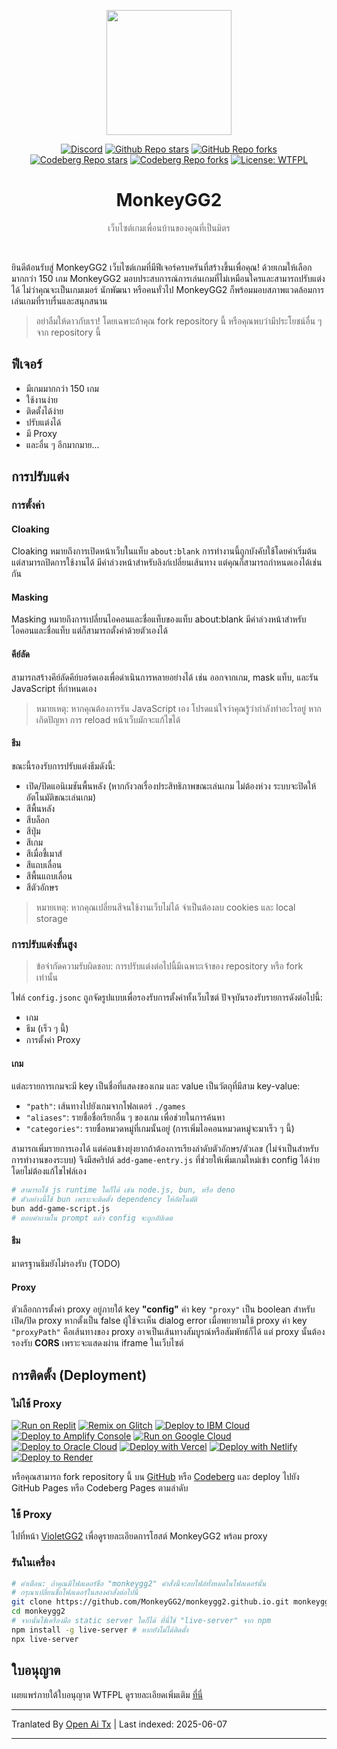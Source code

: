 <p align="center"><img src="https://raw.githubusercontent.com/MonkeyGG2/monkeygg2.github.io/main/imgs/icon-256-256.png" height="200"></p>

<div align="center">
<a href="https://discord.com/invite/yPYyZ78qCB"><img alt="Discord" src="https://img.shields.io/discord/1051660971900407839?label=discord"></a>
<a href="https://github.com/MonkeyGG2/monkeygg2.github.io"><img alt="Github Repo stars" src="https://img.shields.io/github/stars/MonkeyGG2/monkeygg2.github.io?label=github%20stars"></a>
<a href="https://github.com/MonkeyGG2/monkeygg2.github.io"><img alt="GitHub Repo forks" src="https://img.shields.io/github/forks/MonkeyGG2/monkeygg2.github.io?label=github%20forks"></a>
<a href="https://codeberg.org/MonkeyGG2/pages"><img alt="Codeberg Repo stars" src="https://img.shields.io/badge/dynamic/json.svg?label=codeberg%20stars&url=https://codeberg.org/api/v1/repos/MonkeyGG2/pages&query=stars_count"></a>
<a href="https://codeberg.org/MonkeyGG2/pages"><img alt="Codeberg Repo forks" src="https://img.shields.io/badge/dynamic/json.svg?label=codeberg%20forks&url=https://codeberg.org/api/v1/repos/MonkeyGG2/pages&query=forks_count"></a>
<a href="http://www.wtfpl.net/about"><img alt="License: WTFPL" src="https://img.shields.io/badge/License-WTFPL-brightgreen.svg"></a>
</div>
<h1 align="center">MonkeyGG2</h1>
<p align="center" style="opacity: 0.65;">เว็บไซต์เกมเพื่อนบ้านของคุณที่เป็นมิตร</p>
<br>

ยินดีต้อนรับสู่ MonkeyGG2 เว็บไซต์เกมที่มีฟีเจอร์ครบครันที่สร้างขึ้นเพื่อคุณ! ด้วยเกมให้เลือกมากกว่า 150 เกม MonkeyGG2 มอบประสบการณ์การเล่นเกมที่ไม่เหมือนใครและสามารถปรับแต่งได้ ไม่ว่าคุณจะเป็นเกมเมอร์ นักพัฒนา หรือคนทั่วไป MonkeyGG2 ก็พร้อมมอบสภาพแวดล้อมการเล่นเกมที่ราบรื่นและสนุกสนาน

> อย่าลืมให้ดาวกับเรา! โดยเฉพาะถ้าคุณ fork repository นี้ หรือคุณพบว่ามีประโยชน์อื่น ๆ จาก repository นี้

## ฟีเจอร์

-   มีเกมมากกว่า 150 เกม
-   ใช้งานง่าย
-   ติดตั้งได้ง่าย
-   ปรับแต่งได้
-   มี Proxy
-   และอื่น ๆ อีกมากมาย...

## การปรับแต่ง

### การตั้งค่า

#### Cloaking

Cloaking หมายถึงการเปิดหน้าเว็บในแท็บ `about:blank` การทำงานนี้ถูกบังคับใช้โดยค่าเริ่มต้น แต่สามารถปิดการใช้งานได้ มีค่าล่วงหน้าสำหรับลิงก์เปลี่ยนเส้นทาง แต่คุณก็สามารถกำหนดเองได้เช่นกัน

#### Masking

Masking หมายถึงการเปลี่ยนไอคอนและชื่อแท็บของแท็บ about:blank มีค่าล่วงหน้าสำหรับไอคอนและชื่อแท็บ แต่ก็สามารถตั้งค่าด้วยตัวเองได้

#### คีย์ลัด

สามารถสร้างคีย์ลัดคีย์บอร์ดเองเพื่อดำเนินการหลายอย่างได้ เช่น ออกจากเกม, mask แท็บ, และรัน JavaScript ที่กำหนดเอง
> หมายเหตุ: หากคุณต้องการรัน JavaScript เอง โปรดแน่ใจว่าคุณรู้ว่ากำลังทำอะไรอยู่ หากเกิดปัญหา การ reload หน้าเว็บมักจะแก้ไขได้

#### ธีม

ขณะนี้รองรับการปรับแต่งธีมดังนี้:
- เปิด/ปิดแอนิเมชันพื้นหลัง (หากกังวลเรื่องประสิทธิภาพขณะเล่นเกม ไม่ต้องห่วง ระบบจะปิดให้อัตโนมัติขณะเล่นเกม)
- สีพื้นหลัง
- สีบล็อก
- สีปุ่ม
- สีเกม
- สีเมื่อชี้เมาส์
- สีแถบเลื่อน
- สีพื้นแถบเลื่อน
- สีตัวอักษร

> หมายเหตุ: หากคุณเปลี่ยนสีจนใช้งานเว็บไม่ได้ จำเป็นต้องลบ cookies และ local storage

### การปรับแต่งขั้นสูง

> ข้อจำกัดความรับผิดชอบ: การปรับแต่งต่อไปนี้มีเฉพาะเจ้าของ repository หรือ fork เท่านั้น

ไฟล์ `config.jsonc` ถูกจัดรูปแบบเพื่อรองรับการตั้งค่าทั้งเว็บไซต์ ปัจจุบันรองรับรายการดังต่อไปนี้:
- เกม
- ธีม (เร็ว ๆ นี้)
- การตั้งค่า Proxy

#### เกม

แต่ละรายการเกมจะมี key เป็นชื่อที่แสดงของเกม และ value เป็นวัตถุที่มีสาม key-value:
- `"path"`: เส้นทางไปยังเกมจากโฟลเดอร์ `./games`
- `"aliases"`: รายชื่อชื่อเรียกอื่น ๆ ของเกม เพื่อช่วยในการค้นหา
- `"categories"`: รายชื่อหมวดหมู่ที่เกมนั้นอยู่ (การเพิ่มไอคอนหมวดหมู่จะมาเร็ว ๆ นี้)

สามารถเพิ่มรายการเองได้ แต่ค่อนข้างยุ่งยากถ้าต้องการเรียงลำดับตัวอักษร/ตัวเลข (ไม่จำเป็นสำหรับการทำงานของระบบ)
จึงมีสคริปต์ `add-game-entry.js` ที่ช่วยให้เพิ่มเกมใหม่เข้า config ได้ง่ายโดยไม่ต้องแก้ไขไฟล์เอง

```bash
# สามารถใช้ js runtime ใดก็ได้ เช่น node.js, bun, หรือ deno
# ตัวอย่างนี้ใช้ bun เพราะจะติดตั้ง dependency ให้อัตโนมัติ
bun add-game-script.js
# ตอบคำถามใน prompt แล้ว config จะถูกอัปเดต
```

#### ธีม

มาตรฐานธีมยังไม่รองรับ (TODO)

#### Proxy

ตัวเลือกการตั้งค่า proxy อยู่ภายใต้ key **"config"**
ค่า key `"proxy"` เป็น boolean สำหรับเปิด/ปิด proxy หากตั้งเป็น false ผู้ใช้จะเห็น dialog error เมื่อพยายามใช้ proxy
ค่า key `"proxyPath"` คือเส้นทางของ proxy อาจเป็นเส้นทางสัมบูรณ์หรือสัมพัทธ์ก็ได้ แต่ proxy นั้นต้องรองรับ **CORS** เพราะจะแสดงผ่าน iframe ในเว็บไซต์

## การติดตั้ง (Deployment)

### ไม่ใช้ Proxy

[![Run on Replit](https://binbashbanana.github.io/deploy-buttons/buttons/remade/replit.svg)](https://github.com/MonkeyGG2/monkeygg2.github.io)
[![Remix on Glitch](https://binbashbanana.github.io/deploy-buttons/buttons/remade/glitch.svg)](https://glitch.com/edit/#!/import/github/MonkeyGG2/monkeygg2.github.io)
[![Deploy to IBM Cloud](https://binbashbanana.github.io/deploy-buttons/buttons/remade/ibmcloud.svg)](https://cloud.ibm.com/devops/setup/deploy?repository=https://github.com/MonkeyGG2/monkeygg2.github.io)
[![Deploy to Amplify Console](https://binbashbanana.github.io/deploy-buttons/buttons/remade/amplifyconsole.svg)](https://console.aws.amazon.com/amplify/home#/deploy?repo=https://github.com/MonkeyGG2/monkeygg2.github.io)
[![Run on Google Cloud](https://binbashbanana.github.io/deploy-buttons/buttons/remade/googlecloud.svg)](https://deploy.cloud.run/?git_repo=https://github.com/MonkeyGG2/monkeygg2.github.io)
[![Deploy to Oracle Cloud](https://binbashbanana.github.io/deploy-buttons/buttons/remade/oraclecloud.svg)](https://cloud.oracle.com/resourcemanager/stacks/create?zipUrl=https://github.com/MonkeyGG2/monkeygg2.github.io/archive/refs/heads/main.zip)
[![Deploy with Vercel](https://binbashbanana.github.io/deploy-buttons/buttons/remade/vercel.svg)](https://vercel.com/new/clone?repository-url=https%3A%2F%2Fgithub.com%2FMonkeyGG2%2Fmonkeygg2.github.io)
[![Deploy with Netlify](https://binbashbanana.github.io/deploy-buttons/buttons/remade/netlify.svg)](https://app.netlify.com/start/deploy?repository=https://github.com/MonkeyGG2/monkeygg2.github.io)
[![Deploy to Render](https://binbashbanana.github.io/deploy-buttons/buttons/remade/render.svg)](https://render.com/deploy?repo=https://github.com/MonkeyGG2/monkeygg2.github.io)

หรือคุณสามารถ fork repository นี้ บน [GitHub](https://github.com/MonkeyGG2/monkeygg2.github.io) หรือ [Codeberg](https://codeberg.org/MonkeyGG2/pages) และ deploy ไปยัง GitHub Pages หรือ Codeberg Pages ตามลำดับ

### ใช้ Proxy

ไปที่หน้า [VioletGG2](https://github.com/MonkeyGG2/VioletGG2) เพื่อดูรายละเอียดการโฮสต์ MonkeyGG2 พร้อม proxy

### รันในเครื่อง

```bash
# คำเตือน: ถ้าคุณมีโฟลเดอร์ชื่อ "monkeygg2" คำสั่งนี้จะลบไฟล์ทั้งหมดในโฟลเดอร์นั้น
# กรุณาเปลี่ยนชื่อโฟลเดอร์ในสองคำสั่งต่อไปนี้
git clone https://github.com/MonkeyGG2/monkeygg2.github.io.git monkeygg2
cd monkeygg2
# จากนั้นใช้เครื่องมือ static server ใดก็ได้ ที่นี่ใช้ "live-server" จาก npm
npm install -g live-server # หากยังไม่ได้ติดตั้ง
npx live-server
```

## ใบอนุญาต

เผยแพร่ภายใต้ใบอนุญาต WTFPL ดูรายละเอียดเพิ่มเติม [ที่นี่](https://github.com/MonkeyGG2/monkeygg2.github.io/blob/main/LICENSE)

---

Tranlated By [Open Ai Tx](https://github.com/OpenAiTx/OpenAiTx) | Last indexed: 2025-06-07

---